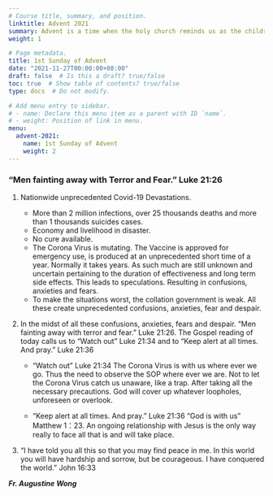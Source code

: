 ```yaml
---
# Course title, summary, and position.
linktitle: Advent 2021
summary: Advent is a time when the holy church reminds us as the children of God to wake up and pray, and actively prepare for the grace of the Savior Jesus Christ. Come and join Fr Augustine Wong's reflections and let the Words of God change our heart. 
weight: 1

# Page metadata.
title: 1st Sunday of Advent
date: "2021-11-27T00:00:00+08:00"
draft: false  # Is this a draft? true/false
toc: true  # Show table of contents? true/false
type: docs  # Do not modify.

# Add menu entry to sidebar.
# - name: Declare this menu item as a parent with ID `name`.
# - weight: Position of link in menu.
menu:
  advent-2021:
    name: 1st Sunday of Advent
    weight: 2
---
```


### “Men fainting away with Terror and Fear.” Luke 21:26

1. Nationwide unprecedented Covid-19 Devastations.
   - More than 2 million infections, over 25 thousands deaths and more than 1 thousands suicides cases.
   - Economy and livelihood in disaster.
   - No cure available.
   - The Corona Virus is mutating. The Vaccine is approved for emergency use, is produced at an unprecedented short time of a year. Normally it takes years. As such much are still unknown and uncertain pertaining to the duration of effectiveness and long term side effects. This leads to speculations. Resulting in confusions, anxieties and fears.
   - To make the situations worst, the collation government is weak. All these create unprecedented confusions, anxieties, fear and despair.

2. In the midst of all these confusions, anxieties, fears and despair. “Men fainting away with terror and fear.” Luke 21:26. The Gospel reading of today calls us to “Watch out” Luke 21:34 and to “Keep alert at all times. And pray.” Luke 21:36

    - “Watch out” Luke 21:34  The Corona Virus is with us where ever we go. Thus the need to observe the SOP where ever we are. Not to let the Corona Virus catch us unaware, like a trap. After taking all the necessary precautions. God will cover up whatever loopholes, unforeseen or overlook.

    - “Keep alert at all times. And pray.” Luke 21:36
      “God is with us” Matthew 1：23. An ongoing relationship with Jesus is the only way really to face all that is and will take place.

3. “I have told you all this so that you may find peace in me. In this world you will have hardship and sorrow, but be courageous. I have conquered the world.” John 16:33

___Fr. Augustine Wong___
